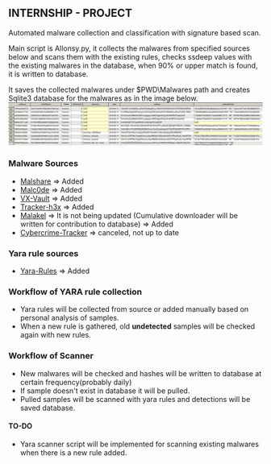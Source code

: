 ## INTERNSHIP - PROJECT

Automated malware collection and classification with signature based scan.

Main script is Allonsy.py, it collects the malwares from specified sources below and scans them with the existing rules, checks ssdeep values with the existing malwares in the database, when 90% or upper match is found, it is written to database. 

It saves the collected malwares under $PWD\Malwares path and creates Sqlite3 database for the malwares as in the image below.
![Database Image](images/database.png)


### Malware Sources

* [Malshare](https://malshare.com) => Added
* [Malc0de](http://malc0de.com/database/) => Added
* [VX-Vault](http://vxvault.net/ViriList.php) => Added
* [Tracker-h3x](http://tracker.h3x.eu/about/400) => Added
* [Malakel](http://malwaredb.malekal.com/index.php?page=1) => It is not being updated (Cumulative downloader will be written for contribution to database) => Added
* [Cybercrime-Tracker](https://cybercrime-tracker.net/) => canceled, not up to date

### Yara rule sources

* [Yara-Rules](https://github.com/Yara-Rules/rules) => Added

### Workflow of YARA rule collection

* Yara rules will be collected from source or added manually based on personal analysis of samples.
* When a new rule is gathered, old **undetected** samples will be checked again with new rules.


### Workflow of Scanner

* New malwares will be checked and hashes will be written to database at certain frequency(probably daily)
* If sample doesn't exist in database it will be pulled.
* Pulled samples will be scanned with yara rules and detections will be saved database.


#### TO-DO

* Yara scanner script will be implemented for scanning existing malwares when there is a new rule added. 